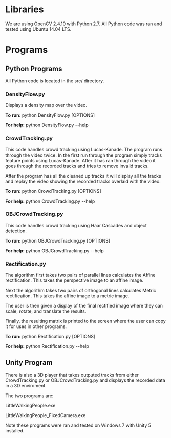# Libraries

We are using OpenCV 2.4.10 with Python 2.7. All Python code was ran and tested 
using Ubuntu 14.04 LTS.

# Programs

## Python Programs

All Python code is located in the src/ directory.

### DensityFlow.py

Displays a density map over the video.

**To run:**
python DensityFlow.py [OPTIONS]

**For help:**
python DensityFlow.py --help

### CrowdTracking.py

This code handles crowd tracking using Lucas-Kanade. The program runs 
through the video twice. In the first run through the program simply tracks
feature points using Lucas-Kanade. After it has ran through the video it
goes through the recorded tracks and tries to remove invalid tracks.

After the program has all the cleaned up tracks it will display all the 
tracks and replay the video showing the recorded tracks overlaid with the
video.

**To run:**
python CrowdTracking.py [OPTIONS]

**For help:**
python CrowdTracking.py --help

### OBJCrowdTracking.py

This code handles crowd tracking using Haar Cascades and object detection.

**To run:**
python OBJCrowdTracking.py [OPTIONS]

**For help:**
python OBJCrowdTracking.py --help

### Rectification.py

The algorithm first takes two pairs of parallel lines calculates the Affine
rectification. This takes the perspective image to an affine image.

Next the algorithm takes two pairs of orthogonal lines calculates Metric
rectification. This takes the affine image to a metric image.

The user is then given a display of the final rectified image where they can
scale, rotate, and translate the results.

Finally, the resulting matrix is printed to the screen where the user can
copy it for uses in other programs.

**To run:**
python Rectification.py [OPTIONS]

**For help:**
python Rectification.py --help

## Unity Program

There is also a 3D player that takes outputed tracks from either 
CrowdTracking.py or OBJCrowdTracking.py and displays the recorded data in a 
3D enviroment.

The two programs are:


LittleWalkingPeople.exe

LittleWalkingPeople_FixedCamera.exe


Note these programs were ran and tested on Windows 7 with Unity 5 installed.